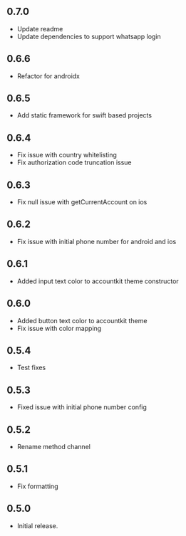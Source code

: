 ## 0.7.0
* Update readme
* Update dependencies to support whatsapp login
## 0.6.6
* Refactor for androidx
## 0.6.5
* Add static framework for swift based projects
## 0.6.4
* Fix issue with country whitelisting
* Fix authorization code truncation issue 
## 0.6.3
* Fix null issue with getCurrentAccount on ios

## 0.6.2
* Fix issue with initial phone number for android and ios

## 0.6.1
* Added input text color to accountkit theme constructor

## 0.6.0
* Added button text color to accountkit theme
* Fix issue with color mapping

## 0.5.4

* Test fixes

## 0.5.3

* Fixed issue with initial phone number config

## 0.5.2

* Rename method channel

## 0.5.1

* Fix formatting

## 0.5.0

* Initial release.